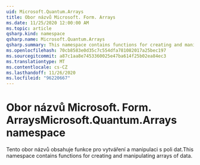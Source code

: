 ```yaml
---
uid: Microsoft.Quantum.Arrays
title: Obor názvů Microsoft. Form. Arrays
ms.date: 11/25/2020 12:00:00 AM
ms.topic: article
qsharp.kind: namespace
qsharp.name: Microsoft.Quantum.Arrays
qsharp.summary: This namespace contains functions for creating and manipulating arrays of data.
ms.openlocfilehash: 70cb8583e0d35c7c554dfa781082017a25bec197
ms.sourcegitcommit: a87c1aa8e7453360025e47ba614f25b02ea84ec3
ms.translationtype: MT
ms.contentlocale: cs-CZ
ms.lasthandoff: 11/26/2020
ms.locfileid: "96220667"
---
```

# <a name="microsoftquantumarrays-namespace"></a><span data-ttu-id="c46ca-102">Obor názvů Microsoft. Form. Arrays</span><span class="sxs-lookup"><span data-stu-id="c46ca-102">Microsoft.Quantum.Arrays namespace</span></span>

<span data-ttu-id="c46ca-103">Tento obor názvů obsahuje funkce pro vytváření a manipulaci s poli dat.</span><span class="sxs-lookup"><span data-stu-id="c46ca-103">This namespace contains functions for creating and manipulating arrays of data.</span></span>

